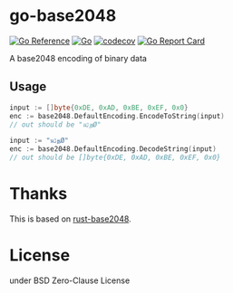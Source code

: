 # go-base2048

[![Go Reference](https://pkg.go.dev/badge/github.com/Milly/go-base2048.svg)](https://pkg.go.dev/github.com/Milly/go-base2048)
[![Go](https://github.com/Milly/go-base2048/workflows/Go/badge.svg)](https://github.com/Milly/go-base2048/actions?query=workflow%3AGo)
[![codecov](https://codecov.io/gh/Milly/go-base2048/branch/master/graph/badge.svg)](https://codecov.io/gh/Milly/go-base2048)
[![Go Report Card](https://goreportcard.com/badge/github.com/Milly/go-base2048)](https://goreportcard.com/report/github.com/Milly/go-base2048)

A base2048 encoding of binary data

## Usage

```go
input := []byte{0xDE, 0xAD, 0xBE, 0xEF, 0x0}
enc := base2048.DefaultEncoding.EncodeToString(input)
// out should be "นנநØ"
```

```go
input := "นנநØ"
enc := base2048.DefaultEncoding.DecodeString(input)
// out should be []byte{0xDE, 0xAD, 0xBE, 0xEF, 0x0}
```

# Thanks

This is based on [rust-base2048](https://github.com/llfourn/rust-base2048).

# License

under BSD Zero-Clause License
